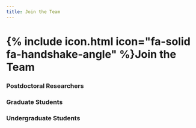 ```yaml
---
title: Join the Team
---
```


# {% include icon.html icon="fa-solid fa-handshake-angle" %}Join the Team


### Postdoctoral Researchers



### Graduate Students


### Undergraduate Students
